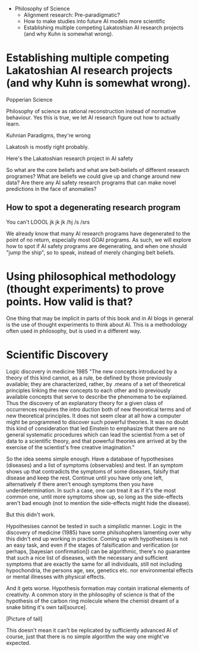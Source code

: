 - Philosophy of Science
	- Alignment research: Pre-paradigmatic?
	- How to make studies into future AI models more scientific
	- Establishing multiple competing Lakatoshian AI research projects (and why Kuhn is somewhat wrong).








# Establishing multiple competing Lakatoshian AI research projects (and why Kuhn is somewhat wrong).


Popperian Science

Philosophy of science as rational reconstruction instead of normative behaviour. Yes this is true, we let AI research figure out how to actually learn.

Kuhnian Paradigms, they're wrong 

Lakatosh is mostly right probably.


Here's the Lakatoshian research project in AI safety


So what are the core beliefs and what are belt-beliefs of different research programes? What are beliefs we could give up and change around new data? Are there any AI safety research programs that can make novel predictions in the face of anomalies?


## How to spot a degenerating research program


You can't LOOOL jk jk jk /hj /s /srs

We already know that many AI research programs have degenerated to the point of no return, especially most GOAI programs. As such, we will explore how to spot if AI safety programs are degenerating, and when one should "jump the ship", so to speak, instead of merely changing belt beliefs. 



# Using philosophical methodology (thought experiments) to prove points. How valid is that?


One thing that may be implicit in parts of this book and in AI blogs in general is the use of thought experiments to think about AI. This is a methodology often used in philosophy, but is used in a different way. 






# Scientific Discovery

Logic discovery in medicine 1985
"The new concepts introduced by a theory of this kind cannot, as a rule, be defined by those previously available; they are characterized, rather, by .means of a set of theoretical principles linking the new concepts to each other and to previously available concepts that serve to describe the phenomena to be explained. Thus the discovery of an explanatory theory for a given class of occurrences requires the intro duction both of new theoretical terms and of new theoretical principles. It does not seem clear at all how a computer might be programmed to discover such powerful theories. It was no doubt this kind of consideration that led Einstein to emphasize that there are no general systematic procedures which can lead the scientist from a set of data to a scientific theory, and that powerful theories are arrived at by the exercise of the scientist's free creative imagination."


So the idea seems simple enough. Have a database of hypothesises (diseases) and a list of symptoms (observables) and test. If an symptom shows up that contradicts the symptoms of some diseases, falsify that disease and keep the rest. Continue until you have only one left, alternatively if there aren't enough symptoms then you have underdetermination. In such a case, one can treat it as if it's the most common one, until more symptoms show up, so long as the side-effects aren't bad enough (not to mention the side-effects might hide the disease).

But this didn't work. 

Hypothesises cannot be tested in such a simplistic manner. Logic in the discovery of medicine (1985) have some philsohophers lamenting over why this didn't end up working in practice. Coming up with hypothesises is not an easy task, and even if the stages of falsification and verification (or perhaps, [bayesian confirmation]) can be algorithmic, there's no guarantee that such a nice list of diseases, with the necessary and sufficient symptoms that are exactly the same for all individuals, still not including hypochondria, the persons age, sex, genetics etc. nor environmental effects or mental illnesses with physical effects.  

And it gets worse. Hypothesis formation may contain irrational elements of creativity. A common story in the philosophy of science is that of the hypothesis of the carbon ring molecule where the chemist dreamt of a snake biting it's own tail[source].

[Picture of tail]

This doesn't mean it can't be replicated by sufficiently advanced AI of course, just that there is no simple algorithm the way one might've expected. 